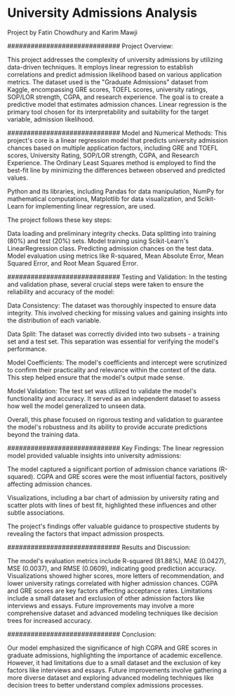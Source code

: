 # University Admissions Analysis
Project by Fatin Chowdhury and Karim Mawji

#############################
Project Overview:

This project addresses the complexity of university admissions by utilizing data-driven techniques.
It employs linear regression to establish correlations and predict admission likelihood based on various application metrics.
The dataset used is the "Graduate Admissions" dataset from Kaggle, encompassing GRE scores, TOEFL scores, university ratings, SOP/LOR strength, CGPA, and research experience.
The goal is to create a predictive model that estimates admission chances.
Linear regression is the primary tool chosen for its interpretability and suitability for the target variable, admission likelihood.

#############################
Model and Numerical Methods:
This project's core is a linear regression model that predicts university admission chances based on multiple application factors,
including GRE and TOEFL scores, University Rating, SOP/LOR strength, CGPA, and Research Experience.
The Ordinary Least Squares method is employed to find the best-fit line by minimizing the differences between observed and predicted values.

Python and its libraries, including Pandas for data manipulation, NumPy for mathematical computations,
Matplotlib for data visualization, and Scikit-Learn for implementing linear regression, are used.

The project follows these key steps:

Data loading and preliminary integrity checks.
Data splitting into training (80%) and test (20%) sets.
Model training using Scikit-Learn's LinearRegression class.
Predicting admission chances on the test data.
Model evaluation using metrics like R-squared, Mean Absolute Error, Mean Squared Error, and Root Mean Squared Error.


#############################
Testing and Validation:
In the testing and validation phase, several crucial steps were taken to ensure the reliability and accuracy of the model:

Data Consistency: The dataset was thoroughly inspected to ensure data integrity.
This involved checking for missing values and gaining insights into the distribution of each variable.

Data Split: The dataset was correctly divided into two subsets - a training set and a test set.
This separation was essential for verifying the model's performance.

Model Coefficients: The model's coefficients and intercept were scrutinized to confirm their practicality and relevance within the context of the data.
This step helped ensure that the model's output made sense.

Model Validation: The test set was utilized to validate the model's functionality and accuracy.
It served as an independent dataset to assess how well the model generalized to unseen data.

Overall, this phase focused on rigorous testing and validation to guarantee the model's robustness
and its ability to provide accurate predictions beyond the training data.


#############################
Key Findings:
The linear regression model provided valuable insights into university admissions:

The model captured a significant portion of admission chance variations (R-squared).
CGPA and GRE scores were the most influential factors, positively affecting admission chances.

Visualizations, including a bar chart of admission by university rating and scatter plots with lines of best fit,
highlighted these influences and other subtle associations.

The project's findings offer valuable guidance to prospective students by revealing the factors that impact admission prospects.

#############################
Results and Discussion:

The model's evaluation metrics include R-squared (81.88%), MAE (0.0427), MSE (0.0037), and RMSE (0.0609), indicating good prediction accuracy.
Visualizations showed higher scores, more letters of recommendation, and lower university ratings correlated with higher admission chances.
CGPA and GRE scores are key factors affecting acceptance rates.
Limitations include a small dataset and exclusion of other admission factors like interviews and essays.
Future improvements may involve a more comprehensive dataset and advanced modeling techniques like decision trees for increased accuracy.

#############################
Conclusion:

Our model emphasized the significance of high CGPA and GRE scores in graduate admissions, highlighting the importance of academic excellence.
However, it had limitations due to a small dataset and the exclusion of key factors like interviews and essays.
Future improvements involve gathering a more diverse dataset and exploring advanced modeling techniques like decision trees
to better understand complex admissions processes.
